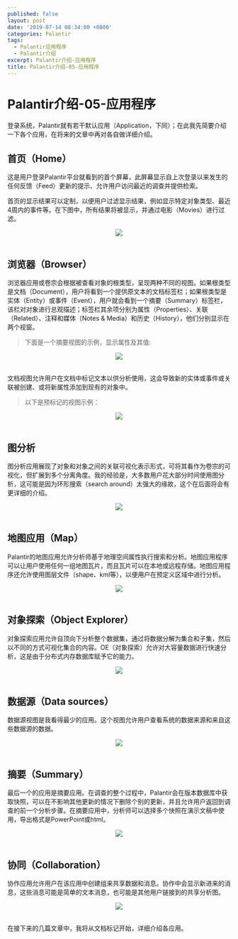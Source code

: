 ```yaml
---
published: false
layout: post
date: '2019-07-14 08:34:00 +0800'
categories: Palantir
tags:
  - Palantir应用程序
  - Palantir介绍
excerpt: Palantir介绍-应用程序
title: Palantir介绍-05-应用程序
---
```

# Palantir介绍-05-应用程序

登录系统，Palantir就有若干默认应用（Application，下同）；在此我先简要介绍一下各个应用，在将来的文章中再对各自做详细介绍。

## 首页（Home）

这是用户登录Palantir平台就看到的首个屏幕，此屏幕显示自上次登录以来发生的任何反馈（Feed）更新的提示、允许用户访问最近的调查并提供检索。

首页的显示结果可以定制，以便用户过滤显示结果，例如显示特定对象类型、最近4周内的事件等。在下图中，所有结果将被显示，并通过电影（Movies）进行过滤。

<div align="center"><img src="https://www.bobinsun.cn/assets/images/palantir-05-1.png"/></div>
<br>

## 浏览器（Browser）

浏览器应用或卷宗会根据被查看对象的根类型，呈现两种不同的视图。如果根类型是文档（Document），用户将看到一个提供原文本的文档标签栏；如果根类型是实体（Entity）或事件（Event），用户就会看到一个摘要（Summary）标签栏，该栏对对象进行总观描述；标签栏其余项分别为属性（Properties）、关联（Related）、注释和媒体（Notes & Media）和历史（History），他们分别显示在两个视窗。

> 下面是一个摘要视图的示例，显示属性及其值:

<div align="center"><img src="https://www.bobinsun.cn/assets/images/palantir-05-2.png"/></div>
<br>

文档视图允许用户在文档中标记文本以供分析使用，这会导致新的实体或事件或关联被创建、或将新属性添加到现有的对象中。

> 以下是预标记的视图示例：

<div align="center"><img src="https://www.bobinsun.cn/assets/images/palantir-05-3.png"/></div>
<br>

## 图分析

图分析应用展现了对象和对象之间的关联可视化表示形式，可将其看作为卷宗的可视化，但扩展到多个分离角度。我的经验是，大多数用户花大部分时间使用图分析，这可能是因为环形搜索（search around）太强大的缘故，这个在后面将会有更详细的介绍。

<div align="center"><img src="https://www.bobinsun.cn/assets/images/palantir-05-4.png"/></div>
<br>

## 地图应用（Map）

Palantir的地图应用允许分析师基于地理空间属性执行搜索和分析。地图应用程序可以让用户使用任何一组地图瓦片，而且瓦片可以在本地或远程存储。地图应用程序还允许使用图层文件（shape、kml等），以便用户在预定义区域中进行分析。

<div align="center"><img src="https://www.bobinsun.cn/assets/images/palantir-05-5.png"/></div>
<br>

## 对象探索（Object Explorer）

对象探索应用允许自顶向下分析整个数据集，通过将数据分解为集合和子集，然后以不同的方式可视化集合的内容。OE（对象探索）允许对大容量数据进行快速分析，这是由于分布式内存数据库赋予它的能力。

<div align="center"><img src="https://www.bobinsun.cn/assets/images/palantir-05-6.png"/></div>
<br>

## 数据源（Data sources）

数据源视图是我看得最少的应用。这个视图允许用户查看系统的数据来源和来自这些数据源的数据。

<div align="center"><img src="https://www.bobinsun.cn/assets/images/palantir-05-7.png"/></div>
<br>

## 摘要（Summary）

最后一个的应用是摘要应用。在调查的整个过程中，Palantir会在版本数据库中获取快照，可以在不影响其他更新的情况下删除个别的更新，并且允许用户返回到调查的前一个分析步骤。在摘要应用中，分析师可以选择多个快照在演示文稿中使用，导出格式是PowerPoint或html。

<div align="center"><img src="https://www.bobinsun.cn/assets/images/palantir-05-8.png"/></div>
<br>

## 协同（Collaboration）

协作应用允许用户在该应用中创建组来共享数据和消息。协作中会显示新进来的消息，这些消息可能是简单的文本消息，也可能是其他用户链接到的共享分析图。

<div align="center"><img src="https://www.bobinsun.cn/assets/images/palantir-05-9.png"/></div>
<br>

在接下来的几篇文章中，我将从文档标记开始，详细介绍各应用。
